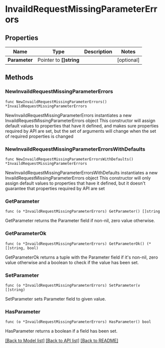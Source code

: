 # InvaildRequestMissingParameterErrors

## Properties

Name | Type | Description | Notes
------------ | ------------- | ------------- | -------------
**Parameter** | Pointer to **[]string** |  | [optional] 

## Methods

### NewInvaildRequestMissingParameterErrors

`func NewInvaildRequestMissingParameterErrors() *InvaildRequestMissingParameterErrors`

NewInvaildRequestMissingParameterErrors instantiates a new InvaildRequestMissingParameterErrors object
This constructor will assign default values to properties that have it defined,
and makes sure properties required by API are set, but the set of arguments
will change when the set of required properties is changed

### NewInvaildRequestMissingParameterErrorsWithDefaults

`func NewInvaildRequestMissingParameterErrorsWithDefaults() *InvaildRequestMissingParameterErrors`

NewInvaildRequestMissingParameterErrorsWithDefaults instantiates a new InvaildRequestMissingParameterErrors object
This constructor will only assign default values to properties that have it defined,
but it doesn't guarantee that properties required by API are set

### GetParameter

`func (o *InvaildRequestMissingParameterErrors) GetParameter() []string`

GetParameter returns the Parameter field if non-nil, zero value otherwise.

### GetParameterOk

`func (o *InvaildRequestMissingParameterErrors) GetParameterOk() (*[]string, bool)`

GetParameterOk returns a tuple with the Parameter field if it's non-nil, zero value otherwise
and a boolean to check if the value has been set.

### SetParameter

`func (o *InvaildRequestMissingParameterErrors) SetParameter(v []string)`

SetParameter sets Parameter field to given value.

### HasParameter

`func (o *InvaildRequestMissingParameterErrors) HasParameter() bool`

HasParameter returns a boolean if a field has been set.


[[Back to Model list]](../README.md#documentation-for-models) [[Back to API list]](../README.md#documentation-for-api-endpoints) [[Back to README]](../README.md)


